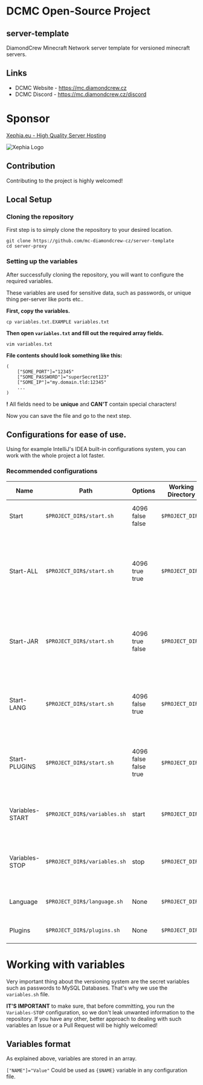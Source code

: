 # DCMC Open-Source Project
## server-template
DiamondCrew Minecraft Network server template for versioned minecraft servers.

## Links
- DCMC Website - https://mc.diamondcrew.cz
- DCMC Discord - https://mc.diamondcrew.cz/discord

# Sponsor
[Xephia.eu - High Quality Server Hosting](https://xephia.eu)

![Xephia Logo](https://xephia.eu/image/logo_black_cropped.png)

## Contribution
Contributing to the project is highly welcomed!

## Local Setup
### Cloning the repository
First step is to simply clone the repository to your desired location.
```shell
git clone https://github.com/mc-diamondcrew-cz/server-template
cd server-proxy
```

### Setting up the variables
After successfully cloning the repository, you will want to configure the required variables.

These variables are used for sensitive data, such as passwords, or unique thing per-server like ports etc..

**First, copy the variables.**
```shell
cp variables.txt.EXAMPLE variables.txt
```

**Then open `variables.txt` and fill out the required array fields.**
```shell
vim variables.txt
```

**File contents should look something like this:**
```shell
(
    ["SOME_PORT"]="12345"
    ["SOME_PASSWORD"]="superSecret123"
    ["SOME_IP"]="my.domain.tld:12345"
    ...
)
```

**!** All fields need to be **unique** and **CAN'T** contain special characters!

Now you can save the file and go to the next step.

## Configurations for ease of use.
Using for example IntelliJ's IDEA built-in configurations system, you can work with the whole project a lot faster.

### Recommended configurations
| Name            | Path                         | Options          | Working Directory | Description                                                                                 |
|-----------------|------------------------------|------------------|        ---        |---------------------------------------------------------------------------------------------|
| Start           | `$PROJECT_DIR$/start.sh`     | 4096 false false | `$PROJECT_DIR$` | Starts the server with 4GBs of RAM.                                                         |
| Start-ALL       | `$PROJECT_DIR$/start.sh`     | 4096 true true   | `$PROJECT_DIR$` | Downloads new language files, latest server version and starts the server with 4GBs of RAM. |
| Start-JAR       | `$PROJECT_DIR$/start.sh`     | 4096 true false  | `$PROJECT_DIR$` | Downloads latest server version and starts the server with 4GBs of RAM.                     |
| Start-LANG      | `$PROJECT_DIR$/start.sh`     | 4096 false true  | `$PROJECT_DIR$` | Downloads new language files and starts the server with 4GBs of RAM.                        |
| Start-PLUGINS   | `$PROJECT_DIR$/start.sh`     | 4096 false false true | `$PROJECT_DIR$` | Downloads all required plugins and starts the server with 4GBs of RAM.                      |
| Variables-START | `$PROJECT_DIR$/variables.sh` | start | `$PROJECT_DIR$` | Replaces the variables with their configured values.                                        |
| Variables-STOP  | `$PROJECT_DIR$/variables.sh` | stop | `$PROJECT_DIR$` | Replaces variable's values with their variable names.                                       |
| Language        | `$PROJECT_DIR$/language.sh`  | None | `$PROJECT_DIR$` | Downloads new language files.                                                               |
| Plugins         | `$PROJECT_DIR$/plugins.sh`   | None | `$PROJECT_DIR$` | Downloads required plugins.                                                                 |

# Working with variables

Very important thing about the versioning system are the secret variables such as passwords to MySQL Databases.
That's why we use the `variables.sh` file.

**IT'S IMPORTANT** to make sure, that before committing, you run the `Variables-STOP` configuration, so we don't leak unwanted information to the repository.
If you have any other, better approach to dealing with such variables an Issue or a Pull Request will be highly welcomed!

## Variables format
As explained above, variables are stored in an array.

`["NAME"]="Value"` Could be used as `{$NAME}` variable in any configuration file.